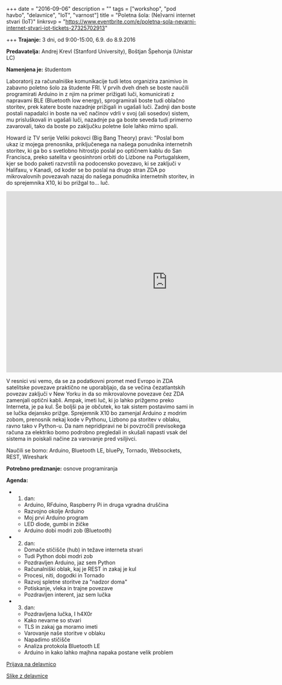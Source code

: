 +++
date = "2016-09-06"
description = ""
tags = ["workshop", "pod havbo", "delavnice", "IoT", "varnost"]
title = "Poletna šola: (Ne)varni internet stvari (IoT)"
linkrsvp = "https://www.eventbrite.com/e/poletna-sola-nevarni-internet-stvari-iot-tickets-27325702913"

+++
**Trajanje:** 3 dni, od 9:00-15:00, 6.9. do 8.9.2016

**Predavatelja:** Andrej Krevl (Stanford University), Boštjan Špehonja (Unistar LC)

**Namenjena je:** študentom

Laboratorij za računalniške komunikacije tudi letos organizira zanimivo in zabavno poletno šolo za študente
FRI. V prvih dveh dneh se boste naučili programirati Arduino in z njim na primer prižigati luči, komunicirati
z napravami BLE (Bluetooth low energy), sprogramirali boste tudi oblačno storitev, prek katere boste nazadnje
prižigali in ugašali luči. Zadnji dan boste postali napadalci in boste na več načinov vdrli v svoj (ali sosedov)
sistem, mu prisluškovali in ugašali luči, nazadnje pa ga boste seveda tudi primerno zavarovali, tako da boste
po zaključku poletne šole lahko mirno spali.
<!--more-->

Howard iz TV serije Veliki pokovci (Big Bang Theory) pravi: "Poslal bom ukaz iz mojega prenosnika,
priključenega na našega ponudnika internetnih storitev, ki ga bo s svetlobno hitrostjo poslal po optičnem kablu
do San Francisca, preko satelita v geosinhroni orbiti do Lizbone na Portugalskem, kjer se bodo paketi razvrstili
na podocensko povezavo, ki se zaključi v Halifaxu, v Kanadi, od koder se bo poslal na drugo stran ZDA po
mikrovalovnih povezavah nazaj do našega ponudnika internetnih storitev, in do sprejemnika X10, ki bo prižgal
to... luč.

<iframe width="854" height="480" src="https://www.youtube.com/embed/mqp8_ROAIJY" frameborder="0" allowfullscreen></iframe>

V resnici vsi vemo, da se za podatkovni promet med Evropo in ZDA satelitske povezave praktično ne uporabljajo,
da se večina čezatlantskih povezav zaključi v New Yorku in da so mikrovalovne povezave čez ZDA zamenjali optični
kabli. Ampak, imeti luč, ki jo lahko prižgemo preko Interneta, je pa kul. Še boljši pa je občutek, ko tak sistem
postavimo sami in se lučka dejansko prižge. Sprejemnik X10 bo zamenjal Arduino z modrim zobom, prenosnik nekaj
kode v Pythonu, Lizbono pa storitev v oblaku, ravno tako v Python-u. Da nam nepridipravi ne bi povzročili
previsokega računa za elektriko bomo podrobno pregledali in skušali napasti vsak del sistema in poiskali
načine za varovanje pred vsiljivci.

Naučili se bomo: Arduino, Bluetooth LE, bluePy, Tornado, Websockets, REST, Wireshark

**Potrebno predznanje:** osnove programiranja

**Agenda:**

- 1. dan:
  - Arduino, RFduino, Raspberry Pi in druga vgradna druščina
  - Razvojno okolje Arduino
  - Moj prvi Arduino program
  - LED diode, gumbi in žičke
  - Arduino dobi modri zob (Bluetooth)
- 2. dan:
  - Domače stičišče (hub) in težave interneta stvari
  - Tudi Python dobi modri zob
  - Pozdravljen Arduino, jaz sem Python
  - Računalniški oblak, kaj je REST in zakaj je kul
  - Procesi, niti, dogodki in Tornado
  - Razvoj spletne storitve za "nadzor doma"
  - Potiskanje, vleka in trajne povezave
  - Pozdravljen interent, jaz sem lučka
- 3. dan:
  - Pozdravljena lučka, I h4X0r
  - Kako nevarne so stvari
  - TLS in zakaj ga moramo imeti
  - Varovanje naše storitve v oblaku
  - Napadimo stičišče
  - Analiza protokola Bluetooth LE
  - Arduino in kako lahko majhna napaka postane velik problem

[Prijava na delavnico](https://www.eventbrite.com/e/poletna-sola-nevarni-internet-stvari-iot-tickets-27325702913)

[Slike z delavnice](https://www.facebook.com/ulfri/posts/1080074902061083)